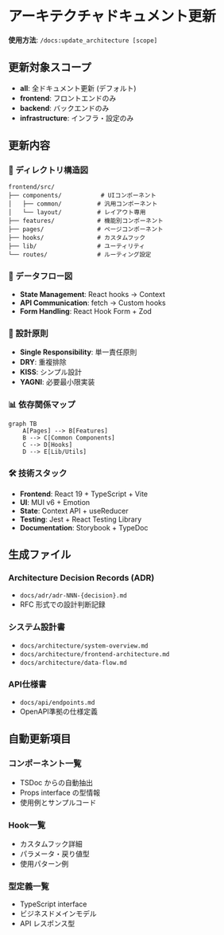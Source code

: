 # アーキテクチャドキュメント更新

**使用方法**: `/docs:update_architecture [scope]`

## 更新対象スコープ
- **all**: 全ドキュメント更新 (デフォルト)
- **frontend**: フロントエンドのみ
- **backend**: バックエンドのみ  
- **infrastructure**: インフラ・設定のみ

## 更新内容

### 📁 ディレクトリ構造図
```
frontend/src/
├── components/           # UIコンポーネント
│   ├── common/          # 汎用コンポーネント
│   └── layout/          # レイアウト専用
├── features/            # 機能別コンポーネント
├── pages/               # ページコンポーネント
├── hooks/               # カスタムフック
├── lib/                 # ユーティリティ
└── routes/              # ルーティング設定
```

### 🔄 データフロー図
- **State Management**: React hooks → Context
- **API Communication**: fetch → Custom hooks
- **Form Handling**: React Hook Form + Zod

### 🎯 設計原則
- **Single Responsibility**: 単一責任原則
- **DRY**: 重複排除  
- **KISS**: シンプル設計
- **YAGNI**: 必要最小限実装

### 📊 依存関係マップ
```mermaid
graph TB
    A[Pages] --> B[Features]
    B --> C[Common Components]
    C --> D[Hooks]
    D --> E[Lib/Utils]
```

### 🛠️ 技術スタック
- **Frontend**: React 19 + TypeScript + Vite
- **UI**: MUI v6 + Emotion  
- **State**: Context API + useReducer
- **Testing**: Jest + React Testing Library
- **Documentation**: Storybook + TypeDoc

## 生成ファイル

### Architecture Decision Records (ADR)
- `docs/adr/adr-NNN-{decision}.md`
- RFC 形式での設計判断記録

### システム設計書  
- `docs/architecture/system-overview.md`
- `docs/architecture/frontend-architecture.md`
- `docs/architecture/data-flow.md`

### API仕様書
- `docs/api/endpoints.md`
- OpenAPI準拠の仕様定義

## 自動更新項目

### コンポーネント一覧
- TSDoc からの自動抽出
- Props interface の型情報
- 使用例とサンプルコード

### Hook一覧
- カスタムフック詳細
- パラメータ・戻り値型  
- 使用パターン例

### 型定義一覧
- TypeScript interface
- ビジネスドメインモデル
- API レスポンス型